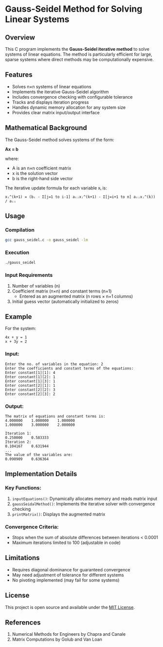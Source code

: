 # Gauss-Seidel Method for Solving Linear Systems

## Overview
This C program implements the **Gauss-Seidel iterative method** to solve systems of linear equations. The method is particularly efficient for large, sparse systems where direct methods may be computationally expensive.

## Features
- Solves n×n systems of linear equations
- Implements the iterative Gauss-Seidel algorithm
- Includes convergence checking with configurable tolerance
- Tracks and displays iteration progress
- Handles dynamic memory allocation for any system size
- Provides clear matrix input/output interface

## Mathematical Background
The Gauss-Seidel method solves systems of the form:

**Ax = b**

where:
- A is an n×n coefficient matrix
- x is the solution vector
- b is the right-hand side vector

The iterative update formula for each variable xᵢ is:

```
xᵢ^(k+1) = (bᵢ - Σ[j=1 to i-1] aᵢⱼxⱼ^(k+1) - Σ[j=i+1 to n] aᵢⱼxⱼ^(k)) / aᵢᵢ
```

## Usage

### Compilation
```bash
gcc gauss_seidel.c -o gauss_seidel -lm
```

### Execution
```bash
./gauss_seidel
```

### Input Requirements
1. Number of variables (n)
2. Coefficient matrix (n×n) and constant terms (n×1)
   - Entered as an augmented matrix (n rows × n+1 columns)
3. Initial guess vector (automatically initialized to zeros)

## Example

For the system:
```
4x + y = 1
x + 3y = 2
```

### Input:
```
Enter the no. of variables in the equation: 2
Enter the coefficients and constant terms of the equations:
Enter constant[1][1]: 4
Enter constant[1][2]: 1
Enter constant[1][3]: 1
Enter constant[2][1]: 1
Enter constant[2][2]: 3
Enter constant[2][3]: 2
```

### Output:
```
The matrix of equations and constant terms is:
4.000000    1.000000    1.000000
1.000000    3.000000    2.000000

Iteration 1:
0.250000    0.583333
Iteration 2:
0.104167    0.631944
...
The value of the variables are:
0.090909    0.636364
```

## Implementation Details

### Key Functions:
1. `inputEquations()`: Dynamically allocates memory and reads matrix input
2. `gaussSeidalMethod()`: Implements the iterative solver with convergence checking
3. `printMatrix()`: Displays the augmented matrix

### Convergence Criteria:
- Stops when the sum of absolute differences between iterations < 0.0001
- Maximum iterations limited to 100 (adjustable in code)

## Limitations
- Requires diagonal dominance for guaranteed convergence
- May need adjustment of tolerance for different systems
- No pivoting implemented (may fail for some systems)

## License
This project is open source and available under the [MIT License](LICENSE).

## References
1. Numerical Methods for Engineers by Chapra and Canale
2. Matrix Computations by Golub and Van Loan